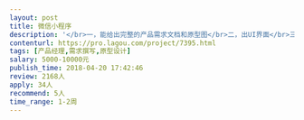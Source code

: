 ```yaml
---                
layout: post       
title: 微信小程序           
description: '</br>一，能给出完整的产品需求文档和原型图</br>二，出UI界面</br>三，主要做商品预约和拍卖</br>四，参考产品 在行 秒啊</br>'     
contenturl: https://pro.lagou.com/project/7395.html      
tags: [产品经理,需求撰写,原型设计]            
salary: 5000-10000元          
publish_time: 2018-04-20 17:42:46         
review: 2168人                   
apply: 34人                   
recommend: 5人                   
time_range: 1-2周              
---                 
```

